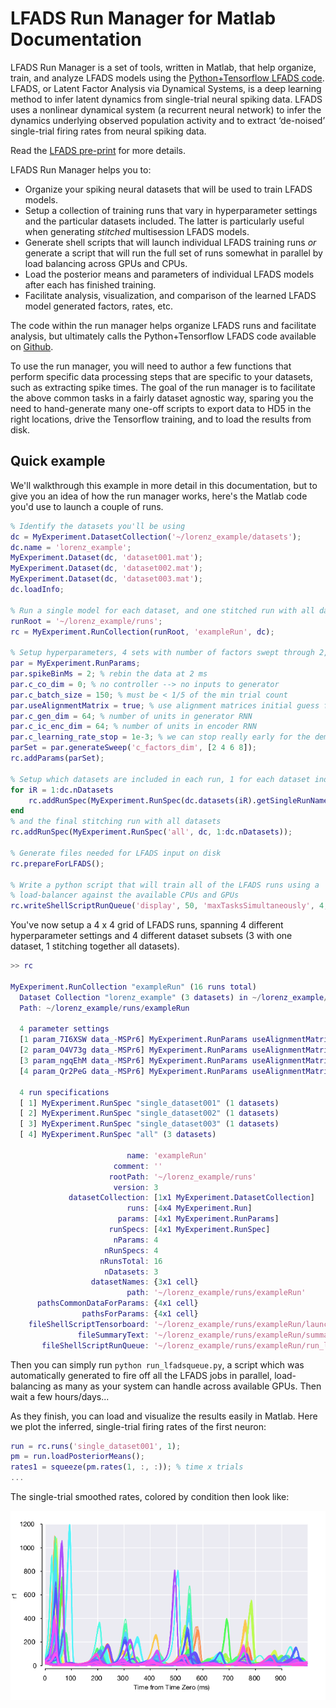# LFADS Run Manager for Matlab Documentation

LFADS Run Manager is a set of tools, written in Matlab, that help organize, train, and analyze LFADS models using the [Python+Tensorflow LFADS code](https://github.com/tensorflow/models/tree/master/research/lfads). LFADS, or Latent Factor Analysis via Dynamical Systems, is a deep learning method to infer latent dynamics from single-trial neural spiking data. LFADS uses a nonlinear dynamical system (a recurrent neural network) to infer the dynamics underlying observed population activity and to extract ‘de-noised’ single-trial firing rates from neural spiking data.

Read the [LFADS pre-print](https://www.biorxiv.org/content/early/2017/06/20/152884) for more details.

LFADS Run Manager helps you to:

* Organize your spiking neural datasets that will be used to train LFADS models.
* Setup a collection of training runs that vary in hyperparameter settings and the particular datasets included. The latter is particularly useful when generating _stitched_ multisession LFADS models.
* Generate shell scripts that will launch individual LFADS training runs *or* generate a script that will run the full set of runs somewhat in parallel by load balancing across GPUs and CPUs.
* Load the posterior means and parameters of individual LFADS models after each has finished training.
* Facilitate analysis, visualization, and comparison of the learned LFADS model generated factors, rates, etc.

The code within the run manager helps organize LFADS runs and facilitate analysis, but ultimately calls the Python+Tensorflow LFADS code available on [Github](https://github.com/tensorflow/models/tree/master/research/lfads).

To use the run manager, you will need to author a few functions that perform specific data processing steps that are specific to your datasets, such as extracting spike times. The goal of the run manager is to facilitate the above common tasks in a fairly dataset agnostic way, sparing you the need to hand-generate many one-off scripts to export data to HD5 in the right locations, drive the Tensorflow training, and to load the results from disk.

## Quick example

We'll walkthrough this example in more detail in this documentation, but to give you an idea of how the run manager works, here's the Matlab code you'd use to launch a couple of runs.

```matlab
% Identify the datasets you'll be using
dc = MyExperiment.DatasetCollection('~/lorenz_example/datasets');
dc.name = 'lorenz_example';
MyExperiment.Dataset(dc, 'dataset001.mat');
MyExperiment.Dataset(dc, 'dataset002.mat');
MyExperiment.Dataset(dc, 'dataset003.mat');
dc.loadInfo;

% Run a single model for each dataset, and one stitched run with all datasets
runRoot = '~/lorenz_example/runs';
rc = MyExperiment.RunCollection(runRoot, 'exampleRun', dc);

% Setup hyperparameters, 4 sets with number of factors swept through 2,4,6,8
par = MyExperiment.RunParams;
par.spikeBinMs = 2; % rebin the data at 2 ms
par.c_co_dim = 0; % no controller --> no inputs to generator
par.c_batch_size = 150; % must be < 1/5 of the min trial count
par.useAlignmentMatrix = true; % use alignment matrices initial guess for multisession stitching
par.c_gen_dim = 64; % number of units in generator RNN
par.c_ic_enc_dim = 64; % number of units in encoder RNN
par.c_learning_rate_stop = 1e-3; % we can stop really early for the demo
parSet = par.generateSweep('c_factors_dim', [2 4 6 8]);
rc.addParams(parSet);

% Setup which datasets are included in each run, 1 for each dataset individually
for iR = 1:dc.nDatasets
    rc.addRunSpec(MyExperiment.RunSpec(dc.datasets(iR).getSingleRunName(), dc, iR));
end
% and the final stitching run with all datasets
rc.addRunSpec(MyExperiment.RunSpec('all', dc, 1:dc.nDatasets));

% Generate files needed for LFADS input on disk
rc.prepareForLFADS();

% Write a python script that will train all of the LFADS runs using a
% load-balancer against the available CPUs and GPUs
rc.writeShellScriptRunQueue('display', 50, 'maxTasksSimultaneously', 4, 'gpuList', [0 1], 'virtualenv', 'tensorflow');
```

You've now setup a 4 x 4 grid of LFADS runs, spanning 4 different hyperparameter settings and 4 different dataset subsets (3 with one dataset, 1 stitching together all datasets).

```matlab
>> rc

MyExperiment.RunCollection "exampleRun" (16 runs total)
  Dataset Collection "lorenz_example" (3 datasets) in ~/lorenz_example/datasets
  Path: ~/lorenz_example/runs/exampleRun

  4 parameter settings
  [1 param_7I6XSW data_-MSPr6] MyExperiment.RunParams useAlignmentMatrix=true c_factors_dim=2 c_ic_enc_dim=64 c_gen_dim=64 c_co_dim=0 c_batch_size=150 c_learning_rate_stop=0.001
  [2 param_O4V73g data_-MSPr6] MyExperiment.RunParams useAlignmentMatrix=true c_factors_dim=4 c_ic_enc_dim=64 c_gen_dim=64 c_co_dim=0 c_batch_size=150 c_learning_rate_stop=0.001
  [3 param_ngqEhM data_-MSPr6] MyExperiment.RunParams useAlignmentMatrix=true c_factors_dim=6 c_ic_enc_dim=64 c_gen_dim=64 c_co_dim=0 c_batch_size=150 c_learning_rate_stop=0.001
  [4 param_Qr2PeG data_-MSPr6] MyExperiment.RunParams useAlignmentMatrix=true c_factors_dim=8 c_ic_enc_dim=64 c_gen_dim=64 c_co_dim=0 c_batch_size=150 c_learning_rate_stop=0.001

  4 run specifications
  [ 1] MyExperiment.RunSpec "single_dataset001" (1 datasets)
  [ 2] MyExperiment.RunSpec "single_dataset002" (1 datasets)
  [ 3] MyExperiment.RunSpec "single_dataset003" (1 datasets)
  [ 4] MyExperiment.RunSpec "all" (3 datasets)

                          name: 'exampleRun'
                       comment: ''
                      rootPath: '~/lorenz_example/runs'
                       version: 3
             datasetCollection: [1x1 MyExperiment.DatasetCollection]
                          runs: [4x4 MyExperiment.Run]
                        params: [4x1 MyExperiment.RunParams]
                      runSpecs: [4x1 MyExperiment.RunSpec]
                       nParams: 4
                     nRunSpecs: 4
                    nRunsTotal: 16
                     nDatasets: 3
                  datasetNames: {3x1 cell}
                          path: '~/lorenz_example/runs/exampleRun'
      pathsCommonDataForParams: {4x1 cell}
                pathsForParams: {4x1 cell}
    fileShellScriptTensorboard: '~/lorenz_example/runs/exampleRun/launch_tensorboard.sh'
               fileSummaryText: '~/lorenz_example/runs/exampleRun/summary.txt'
       fileShellScriptRunQueue: '~/lorenz_example/runs/exampleRun/run_lfadsqueue.py'
```

Then you can simply run `python run_lfadsqueue.py`, a script which was automatically generated to fire off all the LFADS jobs in parallel, load-balancing as many as your system can handle across available GPUs. Then wait a few hours/days...

As they finish, you can load and visualize the results easily in Matlab. Here we plot the inferred, single-trial firing rates of the first neuron:

```matlab
run = rc.runs('single_dataset001', 1);
pm = run.loadPosteriorMeans();
rates1 = squeeze(pm.rates(1, :, :)); % time x trials
...
```

The single-trial smoothed rates, colored by condition then look like:

![Rates neuron 1](images/example_rates.png)
